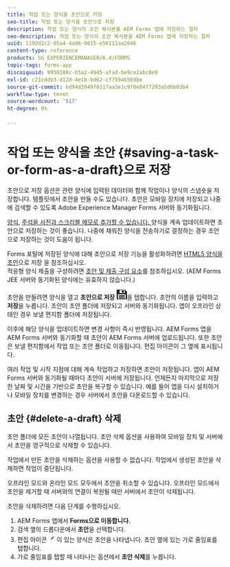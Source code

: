 ```yaml
---
title: 작업 또는 양식을 초안으로 저장
seo-title: 작업 또는 양식을 초안으로 저장
description: 작업 또는 양식의 초안 복사본을 AEM Forms 앱에 저장하는 절차
seo-description: 작업 또는 양식의 초안 복사본을 AEM Forms 앱에 저장하는 절차
uuid: 1192d2c2-05a4-4a96-9015-e56111aa2646
content-type: reference
products: SG_EXPERIENCEMANAGER/6.4/FORMS
topic-tags: forms-app
discoiquuid: 9950288c-b5a2-4945-afad-be9ce2abc8e9
exl-id: c21cddb3-d12d-4e1b-bd62-cf75946569be
source-git-commit: bd94d3949f0117aa3e1c9f0e84f7293a5d6b03b4
workflow-type: tm+mt
source-wordcount: '517'
ht-degree: 0%

---
```


# 작업 또는 양식을 초안 {#saving-a-task-or-form-as-a-draft}으로 저장

초안으로 저장 옵션은 관련 양식에 입력된 데이터와 함께 작업이나 양식의 스냅숏을 저장합니다. 템플릿에서 초안을 만들 수도 있습니다. 초안은 모바일 장치에 저장되고 나중에 검색할 수 있도록 Adobe Experience Manager Forms 서버와 동기화됩니다.

[양식](/help/forms/using/working-with-form.md), [주석을 사진과 스크리블 메모로 추가할 수 있습니다. ](/help/forms/using/add-attachments.md) 양식을 계속 업데이트하면 초안으로 저장하는 것이 좋습니다. 나중에 채워진 양식을 전송하기로 결정하는 경우 초안으로 저장하는 것이 도움이 됩니다.

Forms 포털에 저장된 양식에 대해 초안으로 저장 기능을 활성화하려면 [HTML5 양식을 초안](/help/forms/using/saving-html5-form-draft.md)으로 저장 을 참조하십시오.\
적응형 양식 제출을 구성하려면 [초안 및 제출 구성 요소](/help/forms/using/draft-submission-component.md)를 참조하십시오. (AEM Forms JEE 서버와 동기화된 양식에는 유효하지 않습니다.)

초안을 만들려면 양식을 열고 **초안으로 저장** ![다른 이름으로 저장](assets/save-as-draft.png)을 탭합니다. 초안의 이름을 입력하고 **저장**&#x200B;을 누릅니다. 초안이 초안 폴더에 저장되고 서버와 동기화됩니다. 앱이 오프라인 상태인 경우 보낼 편지함 폴더에 저장됩니다.

이후에 해당 양식을 업데이트하면 변경 사항이 즉시 반영됩니다. AEM Forms 앱을 AEM Forms 서버와 동기화할 때 초안이 AEM Forms 서버에 업로드됩니다. 또한 초안은 보낼 편지함에서 작업 또는 초안 폴더로 이동됩니다. 편집 아이콘이 그 옆에 표시됩니다.

여러 작업 및 시작 지점에 대해 계속 작업하고 저장하면 초안이 저장됩니다. 앱이 AEM Forms 서버와 동기화될 때마다 초안이 서버에 저장됩니다. 언제든지 마지막으로 저장한 날짜 및 시간을 기반으로 초안을 복구할 수 있습니다. 예를 들어 앱을 다시 설치하거나 모바일 장치를 변경하는 경우 서버에서 초안을 다운로드할 수 있습니다.

## 초안 {#delete-a-draft} 삭제

초안 폴더에 모든 초안이 나열됩니다. 초안 삭제 옵션을 사용하여 모바일 장치 및 서버에서 초안을 영구적으로 삭제할 수 있습니다.

작업에서 만든 초안을 삭제하는 옵션을 사용할 수 없습니다. 작업에서 생성된 초안을 삭제하면 작업이 중단됩니다.

오프라인 모드와 온라인 모드 모두에서 초안을 취소할 수 있습니다. 오프라인 모드에서 초안을 제거할 때 서버와의 연결이 복원될 때만 서버에서 초안이 삭제됩니다.

초안을 삭제하려면 다음 단계를 수행하십시오.

1. AEM Forms 앱에서 **Forms으로 이동합니다.**
1. 검색 옆의 드롭다운에서 **초안**&#x200B;을 선택합니다.
1. 편집 아이콘 ![edit-draft-app](assets/edit-draft-app.png)이 있는 양식은 초안을 나타냅니다. 초안 옆에 있는 가로 줄임표를 탭합니다.
1. 가로 줄임표를 탭할 때 나타나는 옵션에서 **초안 삭제**&#x200B;를 누릅니다.
